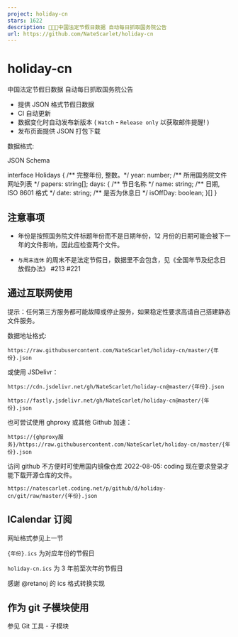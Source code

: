 ```yaml
---
project: holiday-cn
stars: 1622
description: 📅🇨🇳中国法定节假日数据 自动每日抓取国务院公告
url: https://github.com/NateScarlet/holiday-cn
---
```


holiday-cn
==========

中国法定节假日数据 自动每日抓取国务院公告

-   提供 JSON 格式节假日数据
-   CI 自动更新
-   数据变化时自动发布新版本 ( `Watch` - `Release only` 以获取邮件提醒! )
-   发布页面提供 JSON 打包下载

数据格式:

JSON Schema

interface Holidays {
  /\*\* 完整年份, 整数。\*/
  year: number;
  /\*\* 所用国务院文件网址列表 \*/
  papers: string\[\];
  days: {
    /\*\* 节日名称 \*/
    name: string;
    /\*\* 日期, ISO 8601 格式 \*/
    date: string;
    /\*\* 是否为休息日 \*/
    isOffDay: boolean;
  }\[\]
}

注意事项
----

-   年份是按照国务院文件标题年份而不是日期年份，12 月份的日期可能会被下一年的文件影响，因此应检查两个文件。
    
-   `与周末连休` 的周末不是法定节假日，数据里不会包含，见《全国年节及纪念日放假办法》 #213 #221
    

通过互联网使用
-------

提示：任何第三方服务都可能故障或停止服务，如果稳定性要求高请自己搭建静态文件服务。

数据地址格式:

`https://raw.githubusercontent.com/NateScarlet/holiday-cn/master/{年份}.json`

或使用 JSDelivr：

`https://cdn.jsdelivr.net/gh/NateScarlet/holiday-cn@master/{年份}.json`

`https://fastly.jsdelivr.net/gh/NateScarlet/holiday-cn@master/{年份}.json`

也可尝试使用 ghproxy 或其他 Github 加速：

`https://{ghproxy服务}/https://raw.githubusercontent.com/NateScarlet/holiday-cn/master/{年份}.json`

访问 github 不方便时可使用国内镜像仓库 2022-08-05: coding 现在要求登录才能下载开源仓库的文件。

`https://natescarlet.coding.net/p/github/d/holiday-cn/git/raw/master/{年份}.json`

ICalendar 订阅
------------

网址格式参见上一节

`{年份}.ics` 为对应年份的节假日

`holiday-cn.ics` 为 3 年前至次年的节假日

感谢 @retanoj 的 ics 格式转换实现

作为 git 子模块使用
------------

参见 Git 工具 - 子模块
